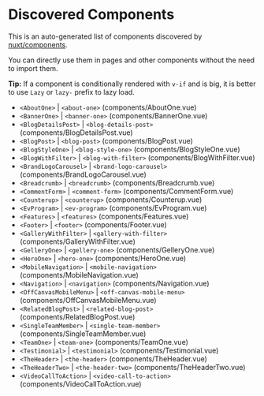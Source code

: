 # Discovered Components

This is an auto-generated list of components discovered by [nuxt/components](https://github.com/nuxt/components).

You can directly use them in pages and other components without the need to import them.

**Tip:** If a component is conditionally rendered with `v-if` and is big, it is better to use `Lazy` or `lazy-` prefix to lazy load.

- `<AboutOne>` | `<about-one>` (components/AboutOne.vue)
- `<BannerOne>` | `<banner-one>` (components/BannerOne.vue)
- `<BlogDetailsPost>` | `<blog-details-post>` (components/BlogDetailsPost.vue)
- `<BlogPost>` | `<blog-post>` (components/BlogPost.vue)
- `<BlogStyleOne>` | `<blog-style-one>` (components/BlogStyleOne.vue)
- `<BlogWithFilter>` | `<blog-with-filter>` (components/BlogWithFilter.vue)
- `<BrandLogoCarousel>` | `<brand-logo-carousel>` (components/BrandLogoCarousel.vue)
- `<Breadcrumb>` | `<breadcrumb>` (components/Breadcrumb.vue)
- `<CommentForm>` | `<comment-form>` (components/CommentForm.vue)
- `<Counterup>` | `<counterup>` (components/Counterup.vue)
- `<EvProgram>` | `<ev-program>` (components/EvProgram.vue)
- `<Features>` | `<features>` (components/Features.vue)
- `<Footer>` | `<footer>` (components/Footer.vue)
- `<GalleryWithFilter>` | `<gallery-with-filter>` (components/GalleryWithFilter.vue)
- `<GelleryOne>` | `<gellery-one>` (components/GelleryOne.vue)
- `<HeroOne>` | `<hero-one>` (components/HeroOne.vue)
- `<MobileNavigation>` | `<mobile-navigation>` (components/MobileNavigation.vue)
- `<Navigation>` | `<navigation>` (components/Navigation.vue)
- `<OffCanvasMobileMenu>` | `<off-canvas-mobile-menu>` (components/OffCanvasMobileMenu.vue)
- `<RelatedBlogPost>` | `<related-blog-post>` (components/RelatedBlogPost.vue)
- `<SingleTeamMember>` | `<single-team-member>` (components/SingleTeamMember.vue)
- `<TeamOne>` | `<team-one>` (components/TeamOne.vue)
- `<Testimonial>` | `<testimonial>` (components/Testimonial.vue)
- `<TheHeader>` | `<the-header>` (components/TheHeader.vue)
- `<TheHeaderTwo>` | `<the-header-two>` (components/TheHeaderTwo.vue)
- `<VideoCallToAction>` | `<video-call-to-action>` (components/VideoCallToAction.vue)
